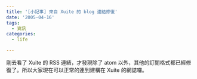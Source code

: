 ```yaml
---
title: '[小記事] 來自 Xuite 的 blog 連結修復'
date: '2005-04-16'
tags:
  - 資訊
categories:
  - life

---
```

剛去看了 Xuite 的 RSS 連結，才發現除了 atom 以外，其他的訂閱格式都已經修復了。所以大家現在可以正常的連到建構在 Xuite 的網誌囉。